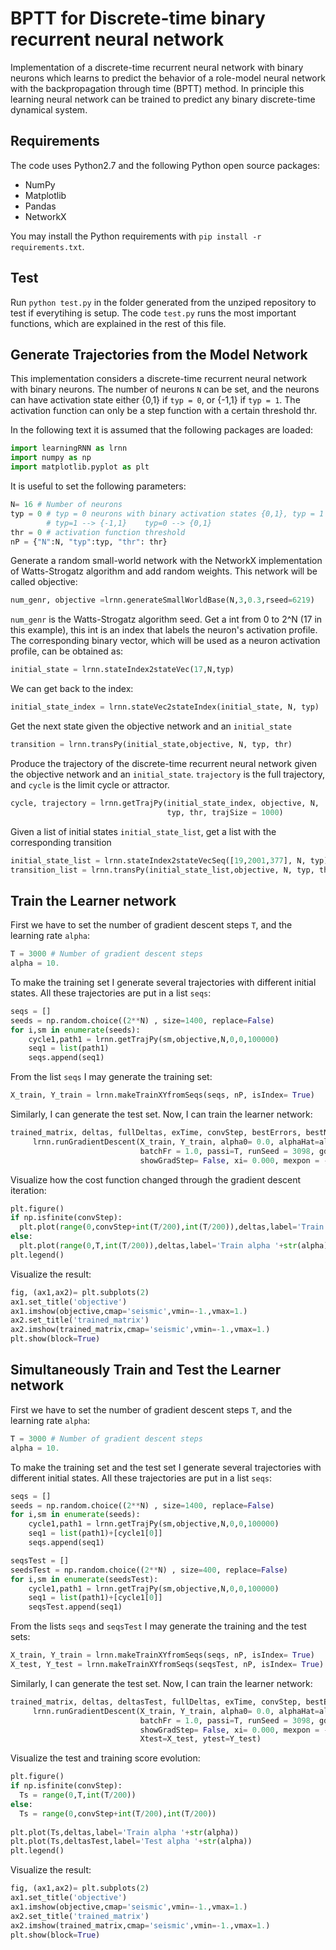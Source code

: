 BPTT for Discrete-time binary recurrent neural network
=======================================

Implementation of a discrete-time recurrent neural network with binary neurons which learns to predict the behavior of a role-model neural network with the backpropagation through time (BPTT) method.
In principle this learning neural network can be trained to predict any binary discrete-time dynamical system.


Requirements
------------

The code uses Python2.7 and the following Python open source packages:
- NumPy
- Matplotlib
- Pandas
- NetworkX

You may install the Python requirements with `pip install -r requirements.txt`.

Test
------------
Run `python test.py` in the folder generated from the unziped repository to test if everytihing is setup. The code `test.py`
runs the most important functions, which are explained in the rest of this file.

Generate Trajectories from the Model Network
--------------------------------------------

This implementation considers a discrete-time recurrent neural network with binary neurons.
The number of neurons `N` can be set, and the neurons can have activation state either {0,1} if `typ = 0`,
or {-1,1} if `typ = 1`. The activation function can only be a step function with a certain threshold thr.

In the following text it is assumed that the following packages are loaded:
```python
import learningRNN as lrnn
import numpy as np
import matplotlib.pyplot as plt
```

It is useful to set the following parameters:
```python
N= 16 # Number of neurons
typ = 0 # typ = 0 neurons with binary activation states {0,1}, typ = 1  neurons with states {-1,1}.
        # typ=1 --> {-1,1}    typ=0 --> {0,1} 
thr = 0 # activation function threshold
nP = {"N":N, "typ":typ, "thr": thr}
```

Generate a random small-world network with the NetworkX implementation of Watts-Strogatz algorithm
and add random weights. This network will be called objective: 

```python
num_genr, objective =lrnn.generateSmallWorldBase(N,3,0.3,rseed=6219)
```

`num_genr` is the Watts-Strogatz algorithm seed.
Get a int from 0 to 2^N (17 in this example),
this int is an index that labels the neuron's activation profile.
The corresponding binary vector, which will
be used as a neuron activation profile, can be obtained as:

```python
initial_state = lrnn.stateIndex2stateVec(17,N,typ)
```

We can get back to the index:
```python
initial_state_index = lrnn.stateVec2stateIndex(initial_state, N, typ)
```

Get the next state given the objective network and an `initial_state`
```python
transition = lrnn.transPy(initial_state,objective, N, typ, thr)
```

Produce the trajectory of the discrete-time recurrent neural network given the objective network and an `initial_state`.
`trajectory` is the full trajectory, and `cycle` is the limit cycle or attractor.
```python
cycle, trajectory = lrnn.getTrajPy(initial_state_index, objective, N,
                                   typ, thr, trajSize = 1000)
```

Given a list of initial states `initial_state_list`, get a list with the corresponding transition
```python
initial_state_list = lrnn.stateIndex2stateVecSeq([19,2001,377], N, typ)
transition_list = lrnn.transPy(initial_state_list,objective, N, typ, thr)
```

Train the Learner network
---------------------------

First we have to set the number of gradient descent steps `T`, and the learning rate `alpha`:
```python
T = 3000 # Number of gradient descent steps
alpha = 10.
```

To make the training set I generate several trajectories
with different initial states. All these trajectories are put in a list `seqs`:
```python
seqs = []
seeds = np.random.choice((2**N) , size=1400, replace=False)
for i,sm in enumerate(seeds):
    cycle1,path1 = lrnn.getTrajPy(sm,objective,N,0,0,100000)
    seq1 = list(path1)
    seqs.append(seq1)
```
From the list `seqs` I may generate the training set:
```python
X_train, Y_train = lrnn.makeTrainXYfromSeqs(seqs, nP, isIndex= True)
```
Similarly, I can generate the test set.
Now, I can train the learner network:
```python  
trained_matrix, deltas, fullDeltas, exTime, convStep, bestErrors, bestNet =\
     lrnn.runGradientDescent(X_train, Y_train, alpha0= 0.0, alphaHat=alpha,
                             batchFr = 1.0, passi=T, runSeed = 3098, gdStrat="GD", k=1, netPars=nP,
                             showGradStep= False, xi= 0.000, mexpon = -1.5,normalize=True)
```
Visualize how the cost function changed through the gradient descent iteration:
```python
plt.figure()
if np.isfinite(convStep):
  plt.plot(range(0,convStep+int(T/200),int(T/200)),deltas,label='Train alpha '+str(alpha))
else:
  plt.plot(range(0,T,int(T/200)),deltas,label='Train alpha '+str(alpha))
plt.legend()
```

Visualize the result:
```python
fig, (ax1,ax2)= plt.subplots(2)
ax1.set_title('objective')
ax1.imshow(objective,cmap='seismic',vmin=-1.,vmax=1.)
ax2.set_title('trained_matrix')
ax2.imshow(trained_matrix,cmap='seismic',vmin=-1.,vmax=1.)
plt.show(block=True)
```

Simultaneously Train and Test the Learner network
---------------------------

First we have to set the number of gradient descent steps `T`, and the learning rate `alpha`:
```python
T = 3000 # Number of gradient descent steps
alpha = 10.
```

To make the training set and the test set I generate several trajectories
with different initial states. All these trajectories are put in a list `seqs`:
```python
seqs = []
seeds = np.random.choice((2**N) , size=1400, replace=False)
for i,sm in enumerate(seeds):
    cycle1,path1 = lrnn.getTrajPy(sm,objective,N,0,0,100000)
    seq1 = list(path1)+[cycle1[0]]
    seqs.append(seq1)

seqsTest = []
seedsTest = np.random.choice((2**N) , size=400, replace=False)
for i,sm in enumerate(seedsTest):
    cycle1,path1 = lrnn.getTrajPy(sm,objective,N,0,0,100000)
    seq1 = list(path1)+[cycle1[0]]
    seqsTest.append(seq1)
```
From the lists `seqs` and `seqsTest` I may generate the training and the test sets:
```python
X_train, Y_train = lrnn.makeTrainXYfromSeqs(seqs, nP, isIndex= True)
X_test, Y_test = lrnn.makeTrainXYfromSeqs(seqsTest, nP, isIndex= True)
```
Similarly, I can generate the test set.
Now, I can train the learner network:
```python  
trained_matrix, deltas, deltasTest, fullDeltas, exTime, convStep, bestErrors, bestNet =\
     lrnn.runGradientDescent(X_train, Y_train, alpha0= 0.0, alphaHat=alpha,
                             batchFr = 1.0, passi=T, runSeed = 3098, gdStrat="GD", k=1, netPars=nP,
                             showGradStep= False, xi= 0.000, mexpon = -1.5,normalize=True,
                             Xtest=X_test, ytest=Y_test)
```

Visualize the test and training score evolution:
```python
plt.figure()
if np.isfinite(convStep):
  Ts = range(0,T,int(T/200))
else:
  Ts = range(0,convStep+int(T/200),int(T/200))
  
plt.plot(Ts,deltas,label='Train alpha '+str(alpha))
plt.plot(Ts,deltasTest,label='Test alpha '+str(alpha))
plt.legend()
```


Visualize the result:
```python
fig, (ax1,ax2)= plt.subplots(2)
ax1.set_title('objective')
ax1.imshow(objective,cmap='seismic',vmin=-1.,vmax=1.)
ax2.set_title('trained_matrix')
ax2.imshow(trained_matrix,cmap='seismic',vmin=-1.,vmax=1.)
plt.show(block=True)
```
